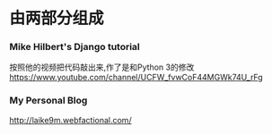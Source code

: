 # 由两部分组成

### Mike Hilbert's Django tutorial
按照他的视频把代码敲出来,作了是和Python 3的修改
https://www.youtube.com/channel/UCFW_fvwCoF44MGWk74U_rFg

### My Personal Blog
http://laike9m.webfactional.com/